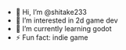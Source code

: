 - 👋 Hi, I’m @shitake233
- 👀 I’m interested in 2d game dev
- 🌱 I’m currently learning godot
- ⚡ Fun fact: indie game

<!---
shitake233/shitake233 is a ✨ special ✨ repository because its `README.md` (this file) appears on your GitHub profile.
You can click the Preview link to take a look at your changes.
--->
